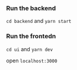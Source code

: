 ### Run the backend
`cd backend` and `yarn start`

### Run the frontedn
`cd ui` and `yarn dev`

open `localhost:3000`